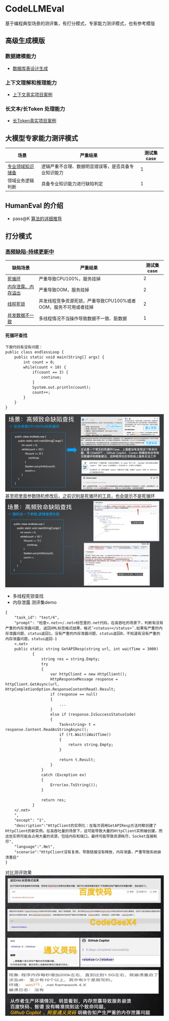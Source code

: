 # CodeLLMEval
基于编程典型场景的测评集，有打分模式，专家能力测评模式，也有参考模版
## 高级生成模版
### 数据建模能力
 * [数据库表设计生成](prompt-template/template-chinese.md)
### 上下文理解和推理能力
 * [上下文真实项目案例](common-scenarios/api-chinese.md)
### 长文本/长Token 处理能力
 * [长Token真实项目案例](common-scenarios/longContext-chinese.md)
## 大模型专家能力测评模式
| 场景                                                           | 严重结果                          | 测试集case  |
| ------------------------------------------------------ | ------------------------------------------- | --------- |
| [专业领域知识储备](common-scenarios/knowledge-chinese.md)                          |  逻辑严重不合理、数据明显错误等，是否具备专业知识能力                              | 1  |
| 领域业务逻辑判断                          |  具备专业知识能力进行缺陷判定                              | 1  |
## HumanEval 的介绍
 * pass@K [算法的详细推导](human-eval/passk-chinese.md)
   
## 打分模式
### [高频缺陷-持续更新中](high-frequency-bugs/sample-chinese.jsonl)
| 缺陷场景                                                           | 严重结果                          | 测试集case  |
| ----------------------------------------------------------------- | -------------------------------- | --------- |
| [死循环]()                 | 严重导致CPU100%，服务挂掉                           | 2 |
| [内存泄露、内存溢出]()                 | 严重导致OOM，服务挂掉      | 2        |
| [线程死锁]()                          |  并发线程竞争资源死锁，严重导致CPU100%或者OOM，服务不可用或者挂掉                              | 2  |
| [并发数据不一致]()                          |  多线程情况不当操作导致数据不一致、脏数据                              | 1  |
#### 死循环查找  
```
下面代码有没有问题：
public class endlessLoop {
    public static void main(String[] args) {
        int count = 0;
        while(count < 10) {
            if(count == 3) {
                continue;
            }
            System.out.println(count);
            count++;
        }
    }
}
``` 
![# loop](assets/loop.png)
甚至把里面参数随机修改后，之前识别是死循环的工具，也会提示不是死循环
![# loop](assets/loop_marcode.png)
 * 多线程死锁查找
 * 内存泄露
测评集demo
```
{
    "task_id": "test/4",
    "prompt": "检查<.net></.net>标签里的.net代码，在高吞吐的场景下，判断有没有严重的内存泄露问题, 返回XML标签格式结果，格式’<status></status>’.如果有严重的内存泄露问题，status返回1，没有严重的内存泄露问题，status返回0，不知道有没有严重的内存泄露问题，status返回-1
    <.net>
    public static string GetAPIResp(string url, int waitTime = 3000)
            {
                string res = string.Empty;
                try
                {
                    var httpClient = new HttpClient();
                    HttpResponseMessage response = httpClient.GetAsync(url, HttpCompletionOption.ResponseContentRead).Result;
                    if (response == null)
                    {
                        ...
                    }
                    else if (response.IsSuccessStatusCode)
                    {
                        Task<string> t = response.Content.ReadAsStringAsync();
                        if (!t.Wait(iWaitTime))
                        {
                            return string.Empty;
                        }

                        return t.Result;
                    }
                }
                catch (Exception ex)
                {
                    Error(ex.ToString());
                }

                return res;
            }
    </.net>
    ",
    "except": "1",
    "description":"HttpClient的实例化：在每次调用GetAPIResp方法时都创建了HttpClient的新实例。在高吞吐量的场景下，这可能导致大量的HttpClient实例被创建，而这些实例可能会占用大量的资源，包括内存和端口。最终可能导致资源耗尽，Socket连接耗尽",
    "language":".Net",
    "scenario":"HttpClient没有复用，导致链接没有释放，内存泄露，严重导致系统崩溃重启"
}
```
对比测评效果  
![# oom](assets/oom.jpg)

